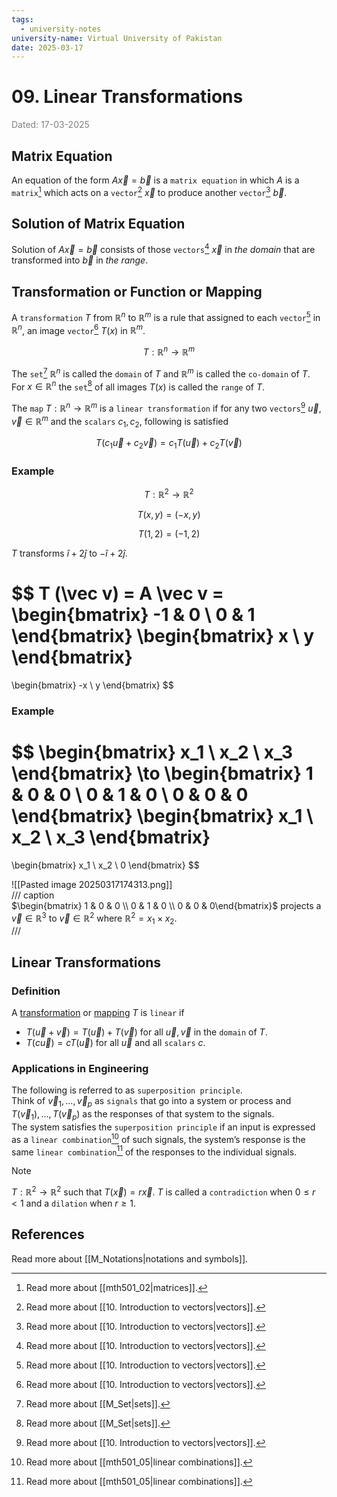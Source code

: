 ```yaml
---
tags:
  - university-notes
university-name: Virtual University of Pakistan
date: 2025-03-17
---
```


# 09. Linear Transformations

<span style="color: gray;">Dated: 17-03-2025</span>

## Matrix Equation

An equation of the form $A \vec x = \vec b$ is a `matrix equation` in which $A$ is a `matrix`[^1] which acts on a `vector`[^2] $\vec x$ to produce another `vector`[^2] $\vec b$.

## Solution of Matrix Equation

Solution of $A \vec x = \vec b$ consists of those `vectors`[^2] $\vec x$ in _the domain_ that are transformed into $\vec b$ in _the range_.

## Transformation or Function or Mapping

A `transformation` $T$ from $\mathbb R^n$ to $\mathbb R^m$ is a rule that assigned to each `vector`[^2] in $\mathbb R^n$, an image `vector`[^2] $T(x)$ in $\mathbb R^m$.  

$$T : \mathbb R^n \to \mathbb R^m$$

The `set`[^3] $\mathbb R^n$ is called the `domain` of $T$ and $\mathbb R^m$ is called the `co-domain` of $T$.  
For $x \in \mathbb R^n$ the `set`[^3] of all images $T(x)$ is called the `range` of $T$.

The `map` $T : \mathbb R^n \to \mathbb R^m$ is a `linear transformation` if for any two `vectors`[^2] $\vec u, \vec v \in \mathbb R^m$ and the `scalars` $c_1, c_2$, following is satisfied

$$T(c_1 \vec u + c_2 \vec v) = c_1 T(\vec u) + c_2 T(\vec v)$$

### Example

$$T : \mathbb R^2 \to \mathbb R^2$$

$$T(x, y) = (-x, y)$$

$$T(1, 2) = (-1, 2)$$

$T$ transforms $\hat i + 2 \hat j$ to $- \hat i + 2 \hat j$.

$$
T (\vec v) = A \vec v = 
\begin{bmatrix}
	-1 & 0 \\
	0 & 1
\end{bmatrix}
\begin{bmatrix}
	x \\
	y
\end{bmatrix}
=
\begin{bmatrix}
	-x \\
	y
\end{bmatrix}
$$

### Example

$$
\begin{bmatrix}
	x_1 \\
	x_2 \\
	x_3
\end{bmatrix}
\to 
\begin{bmatrix}
	1 & 0 & 0 \\
	0 & 1 & 0 \\
	0 & 0 & 0
\end{bmatrix}
\begin{bmatrix}
	x_1 \\
	x_2 \\
	x_3
\end{bmatrix}
= 
\begin{bmatrix}
	x_1 \\
	x_2 \\
	0
\end{bmatrix}
$$

![[Pasted image 20250317174313.png]]  
/// caption  
$\begin{bmatrix}	1 & 0 & 0 \\	0 & 1 & 0 \\	0 & 0 & 0\end{bmatrix}$ projects a $\vec v \in \mathbb R^3$ to $\vec v \in \mathbb R^2$ where $\mathbb R^2 = x_1 \times x_2$.  
///

## Linear Transformations

### Definition

A [transformation](#transformation-or-function-or-mapping) or [mapping](#transformation-or-function-or-mapping) $T$ is `linear` if

- $T(\vec u + \vec v) = T(\vec u) + T(\vec v)$ for all $\vec u, \vec v$ in the `domain` of $T$.
- $T(c \vec u) = c T(\vec u)$ for all $\vec u$ and all `scalars` $c$.

### Applications in Engineering

The following is referred to as `superposition principle`.  
Think of $\vec v_1, \ldots, \vec v_p$ as `signals` that go into a system or process and $T(\vec v_1), \ldots, T(\vec v_p)$ as the responses of that system to the signals.  
The system satisfies the `superposition principle` if an input is expressed as a `linear combination`[^4] of such signals, the system’s response is the same `linear combination`[^4] of the responses to the individual signals.

> [!NOTE]  
> $T : \mathbb R^2 \to \mathbb R^2$ such that $T(\vec x) = r \vec x$. $T$ is called a `contradiction` when $0 \le r < 1$ and a `dilation` when $r \ge 1$.

## References

Read more about [[M_Notations|notations and symbols]].

[^1]: Read more about [[mth501_02|matrices]].
[^2]: Read more about [[10. Introduction to vectors|vectors]].
[^3]: Read more about [[M_Set|sets]].
[^4]: Read more about [[mth501_05|linear combinations]].